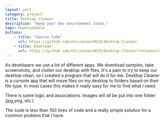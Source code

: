```yaml
---
layout: post
category: project
title: Desktop Cleaner
description: "Keep your dev environment clean."
tags: Downloadable
buttons:
    - title: "Source Code"
      url: https://github.com/chrisevans9629/Desktop-Cleaner
    - title: Download
      url: https://github.com/chrisevans9629/Desktop-Cleaner/releases/download/1.0.0.0/release-1.0.0.0.zip
---
```


As developers we use a lot of different apps.  We download samples, take screenshots, and clutter our desktop with files.  It's a pain to try to keep our desktop clean, so I created a program that will do it for me.  Desktop Cleaner is a console app that will move files on my desktop to folders based on their file type.  In most cases this makes it really easy for me to find what I need.

There is some logic and associations.  Images will all be put into one folder (jpg,png, etc.)

The code is less than 100 lines of code and a really simple solution for a common problem that I have.